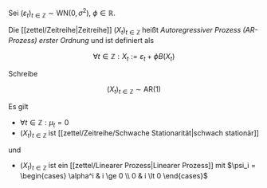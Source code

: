 Sei $(\varepsilon_t)_{t \in \mathbb{Z}} \sim \text{WN}(0, \sigma^2)$, $\phi \in \mathbb{R}$.

Die [[zettel/Zeitreihe|Zeitreihe]] $(X_t)_{t \in \mathbb{Z}}$ heißt *Autoregressiver Prozess (AR-Prozess) erster Ordnung* und ist definiert als

$$
	\forall t \in \mathbb{Z} : X_t := \varepsilon_t + \phi B(X_t)
$$

Schreibe

$$
	(X_t)_{t \in \mathbb{Z}} \sim \text{AR}(1)
$$

Es gilt
- $\forall t \in \mathbb{Z} : \mu_t = 0$
- $(X_t)_{t \in \mathbb{Z}}$ ist [[zettel/Zeitreihe/Schwache Stationarität|schwach stationär]]

und
- $(X_t)_{t \in \mathbb{Z}}$ ist ein [[zettel/Linearer Prozess|Linearer Prozess]] mit $\psi_i = \begin{cases} \alpha^i & i \ge 0 \\ 0 & i \lt 0 \end{cases}$